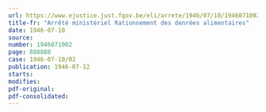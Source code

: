 ```yaml
---
url: https://www.ejustice.just.fgov.be/eli/arrete/1946/07/10/1946071002/justel
title-fr: "Arrêté ministériel Rationnement des denrées alimentaires"
date: 1946-07-10
source:
number: 1946071002
page: 888888
case: 1946-07-10/02
publication: 1946-07-12
starts:
modifies:
pdf-original:
pdf-consolidated:
---
```


